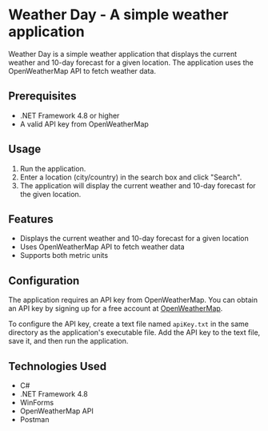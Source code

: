 # Weather Day - A simple weather application

Weather Day is a simple weather application that displays the current weather and 10-day forecast for a given location. The application uses the OpenWeatherMap API to fetch weather data.

## Prerequisites

* .NET Framework 4.8 or higher
* A valid API key from OpenWeatherMap

## Usage

1. Run the application.
2. Enter a location (city/country) in the search box and click "Search".
3. The application will display the current weather and 10-day forecast for the given location.

## Features

* Displays the current weather and 10-day forecast for a given location
* Uses OpenWeatherMap API to fetch weather data
* Supports both metric units

## Configuration

The application requires an API key from OpenWeatherMap. You can obtain an API key by signing up for a free account at [OpenWeatherMap](https://openweathermap.org/api).

To configure the API key, create a text file named `apiKey.txt` in the same directory as the application's executable file. Add the API key to the text file, save it, and then run the application.

## Technologies Used

* C#
* .NET Framework 4.8
* WinForms
* OpenWeatherMap API
* Postman
